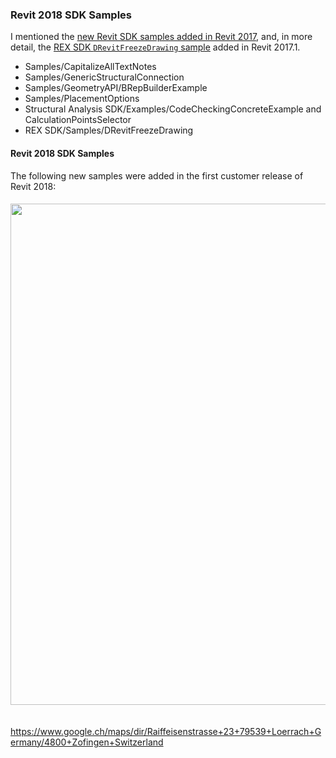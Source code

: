 <head>
<meta http-equiv="Content-Type" content="text/html; charset=utf-8">
<link rel="stylesheet" type="text/css" href="bc.css">
<script src="run_prettify.js" type="text/javascript"></script>
<!--
<script src="https://google-code-prettify.googlecode.com/svn/loader/run_prettify.js" type="text/javascript"></script>
-->
</head>

<!---


 @AutodeskForge #ForgeDevCon #RevitAPI @AutodeskRevit #adsk #aec #bim #dynamobim 


...

-->

### Revit 2018 SDK Samples

I mentioned the [new Revit SDK samples added in Revit 2017](http://thebuildingcoder.typepad.com/blog/2016/06/point-boundary-condition-and-revit-2017-sdk.html#2),
and, in more detail,
the [REX SDK `DRevitFreezeDrawing` sample](http://thebuildingcoder.typepad.com/blog/2016/10/au-revit-20171-and-rex-freezedrawing.html#5) added in Revit 2017.1.

- Samples/CapitalizeAllTextNotes
- Samples/GenericStructuralConnection
- Samples/GeometryAPI/BRepBuilderExample
- Samples/PlacementOptions
- Structural Analysis SDK/Examples/CodeCheckingConcreteExample and CalculationPointsSelector
- REX SDK/Samples/DRevitFreezeDrawing

#### <a name="2"></a>Revit 2018 SDK Samples

The following new samples were added in the first customer release of Revit 2018:


#### <a name="2"></a>


<center>
<img src="img/.png" alt="" width="802">
</center>


#### <a name="3"></a>


<pre class="code">
</pre>

https://www.google.ch/maps/dir/Raiffeisenstrasse+23+79539+Loerrach+Germany/4800+Zofingen+Switzerland